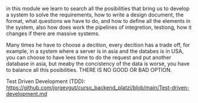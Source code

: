 in this module we learn to search all the posibilities that  bring us to develop a system to solve the  requirements, how to write a design document, the format, what questions we have to do,  and how to define all the elements in the system, also how does work the pipelines of integretion, testiong, how it changes if there are massive systems.

Many times he have to choose a decition, every decition has a trade off, for example, in a system where a server is in asia and the databes is in  USA, you can choose to have lees time to do the request and put another database in asia, but meaby the concistency of the data is worse, you have to balance all this posibilities. THERE IS NO GOOD OR BAD OPTION.


Test Driven Development (TDD):
https://github.com/jorgevgut/curso_backend_platzi/blob/main/Test-driven-development.md